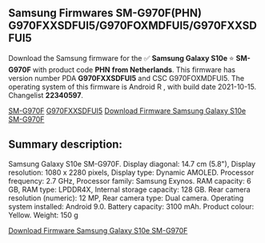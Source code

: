 <h2>Samsung Firmwares SM-G970F(PHN) G970FXXSDFUI5/G970FOXMDFUI5/G970FXXSDFUI5</h2>
Download the Samsung firmware for the ✅ <strong>Samsung Galaxy S10e </strong> ⭐ <strong>SM-G970F</strong> with product code <strong>PHN</strong> <strong> from Netherlands</strong>. This firmware has version number PDA <strong>G970FXXSDFUI5</strong> and CSC G970FOXMDFUI5. The operating system of this firmware is Android R , with build date 2021-10-15. Changelist <strong>22340597</strong>.


[SM-G970F](https://samfirm.shop/samsung/model/SM-G970F)
[G970FXXSDFUI5](https://samfirm.shop/samsung/pda/G970FXXSDFUI5)
[Download Firmware Samsung Galaxy S10e SM-G970F](https://samfirm.shop/samsung/firmware/465508)
<h2>Summary description:</h2>
<p>Samsung Galaxy S10e SM-G970F. Display diagonal: 14.7 cm (5.8"), Display resolution: 1080 x 2280 pixels, Display type: Dynamic AMOLED. Processor frequency: 2.7 GHz, Processor family: Samsung Exynos. RAM capacity: 6 GB, RAM type: LPDDR4X, Internal storage capacity: 128 GB. Rear camera resolution (numeric): 12 MP, Rear camera type: Dual camera. Operating system installed: Android 9.0. Battery capacity: 3100 mAh. Product colour: Yellow. Weight: 150 g</p>


[Download Firmware Samsung Galaxy S10e SM-G970F](https://samfirm.shop/samsung/firmware/465508)
